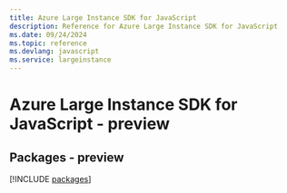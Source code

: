 ```yaml
---
title: Azure Large Instance SDK for JavaScript
description: Reference for Azure Large Instance SDK for JavaScript
ms.date: 09/24/2024
ms.topic: reference
ms.devlang: javascript
ms.service: largeinstance
---
```

# Azure Large Instance SDK for JavaScript - preview
## Packages - preview
[!INCLUDE [packages](large-instance-index.md)]